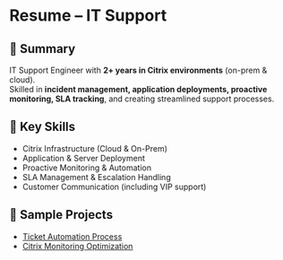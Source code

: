 # Resume – IT Support

## 🔹 Summary
IT Support Engineer with **2+ years in Citrix environments** (on-prem & cloud).  
Skilled in **incident management, application deployments, proactive monitoring, SLA tracking**, and creating streamlined support processes.

## 🔹 Key Skills
- Citrix Infrastructure (Cloud & On-Prem)
- Application & Server Deployment
- Proactive Monitoring & Automation
- SLA Management & Escalation Handling
- Customer Communication (including VIP support)

## 🔹 Sample Projects
- [Ticket Automation Process](https://github.com/mnvvarma/Naga-Venkata-Varma_Mudunuri.Github.io/new/main/professional_Achievements/it_support/Projects/Ticket_Automation.md)  
- [Citrix Monitoring Optimization](https://github.com/mnvvarma/Naga-Venkata-Varma_Mudunuri.Github.io/new/main/professional_Achievements/it_support/Projects/Citrix_Monitoring.md)  
